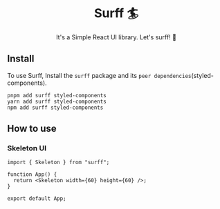 <div align="center">
    <h1><strong>Surff 🏄</strong></h1>
    <div>It's a Simple React UI library. Let's surff! 🌊</div>
</div>

## Install

To use Surff, Install the `surff` package and its `peer dependencies`(styled-components).

```
pnpm add surff styled-components
yarn add surff styled-components
npm add surff styled-components
```

## How to use

### Skeleton UI

```tsx
import { Skeleton } from "surff";

function App() {
  return <Skeleton width={60} height={60} />;
}

export default App;
```
